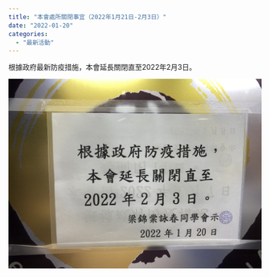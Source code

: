 ```yaml
---
title: "本會處所關閉事宜（2022年1月21日-2月3日）"
date: "2022-01-20"
categories: 
  - "最新活動"
---
```


根據政府最新防疫措施，本會延長關閉直至2022年2月3日。

[![](images/IMG_5220-scaled.jpg)](http://13.229.250.225/wp-content/uploads/2022/01/IMG_5220-scaled.jpg)
